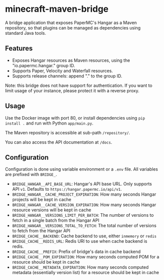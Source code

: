 # minecraft-maven-bridge

A bridge application that exposes PaperMC's Hangar as a Maven repository, so that plugins can be managed as dependencies using standard Java tools.

## Features

* Exposes Hangar resources as Maven resources, using the "io.papermc.hangar.<platform>" group ID.
* Supports Paper, Velocity and Waterfall resources.
* Supports release channels: append ".<channel>" to the group ID.

Note: this bridge does not have support for authentication. If you want to limit usage of your instance, please protect it with a reverse proxy.

## Usage

Use the Docker image with port 80, or install dependencies using `pip install .` and run with Python `app/main.py`.

The Maven repository is accessible at sub-path `/repository/`.

You can also access the API documentation at `/docs`.

## Configuration

Configuration is done using variable environment or a `.env` file. All variables are prefixed with `BRIDGE_`.

* `BRIDGE_HANGAR__API_BASE_URL`: Hangar's API base URL. Only supports API `v1`. Defaults to `https://hangar.papermc.io/api/v1`.
* `BRIDGE_HANGAR__CACHE_PROJECT_EXPIRATION`: How many seconds Hangar projects will be kept in cache
* `BRIDGE_HANGAR__CACHE_VERSION_EXPIRATION`: How many seconds Hangar resource versions will be kept in cache
* `BRIDGE_HANGAR__VERSIONS_LIMIT_PER_BATCH`: The number of versions to fetch in a single batch from the Hangar API
* `BRIDGE_HANGAR__VERSIONS_TOTAL_TO_FETCH`: The total number of versions to fetch from the Hangar API
* `BRIDGE_CACHE__BACKEND`: Cache backend to use, either `inmemory` or `redis`
* `BRIDGE_CACHE__REDIS_URL`: Redis URl to use when cache backend is redis.
* `BRIDGE_CACHE__PREFIX`: Prefix of bridge's data in cache backend
* `BRIDGE_CACHE__POM_EXPIRATION`: How many seconds computed POM for a resource should be kept in cache
* `BRIDGE_CACHE__METADATA_EXPIRATION`: How many seconds computed metadata (essentially version list) for a resource should be kept in cache
